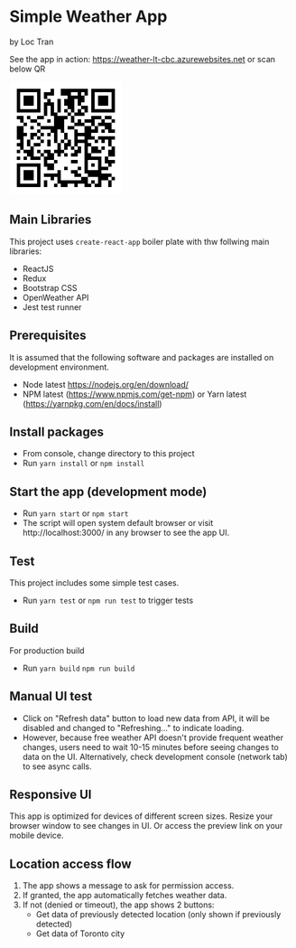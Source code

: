 # Simple Weather App

by Loc Tran

See the app in action: https://weather-lt-cbc.azurewebsites.net or scan below QR

![Preview QR](https://github.com/locsoul/react-weather/raw/master/screenshots/qr.png)

## Main Libraries
This project uses `create-react-app` boiler plate with thw follwing main libraries:
- ReactJS
- Redux
- Bootstrap CSS
- OpenWeather API
- Jest test runner

## Prerequisites
It is assumed that the following software and packages are installed on development environment.
- Node latest https://nodejs.org/en/download/
- NPM latest (https://www.npmjs.com/get-npm) or Yarn latest (https://yarnpkg.com/en/docs/install)

## Install packages
- From console, change directory to this project
- Run `yarn install` or `npm install`

## Start the app (development mode)
- Run `yarn start` or `npm start`
- The script will open system default browser or visit http://localhost:3000/ in any browser to see the app UI.

## Test
This project includes some simple test cases.
- Run `yarn test` or `npm run test` to trigger tests

## Build
For production build
- Run `yarn build` `npm run build`

## Manual UI test
- Click on "Refresh data" button to load new data from API, it will be disabled and changed to "Refreshing..." to indicate loading. 
- However, because free weather API doesn't provide frequent weather changes, users need to wait 10-15 minutes before seeing changes to data on the UI. Alternatively, check development console (network tab) to see async calls.

## Responsive UI
This app is optimized for devices of different screen sizes. Resize your browser window to see changes in UI. Or access the preview link on your mobile device.

## Location access flow
1. The app shows a message to ask for permission access.
2. If granted, the app automatically fetches weather data.
3. If not (denied or timeout), the app shows 2 buttons:
    - Get data of previously detected location (only shown if previously detected)
    - Get data of Toronto city
